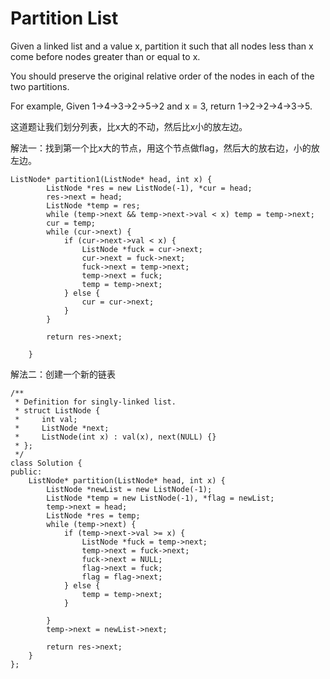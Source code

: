 Partition List
=============
Given a linked list and a value x, partition it such that all nodes less than x come before nodes greater than or equal to x.

You should preserve the original relative order of the nodes in each of the two partitions.

For example,
Given 1->4->3->2->5->2 and x = 3,
return 1->2->2->4->3->5.

这道题让我们划分列表，比x大的不动，然后比x小的放左边。

解法一：找到第一个比x大的节点，用这个节点做flag，然后大的放右边，小的放左边。

```
ListNode* partition1(ListNode* head, int x) {
        ListNode *res = new ListNode(-1), *cur = head;
        res->next = head;
        ListNode *temp = res;
        while (temp->next && temp->next->val < x) temp = temp->next;
        cur = temp;
        while (cur->next) {
            if (cur->next->val < x) {
                ListNode *fuck = cur->next;
                cur->next = fuck->next;
                fuck->next = temp->next;
                temp->next = fuck;
                temp = temp->next;
            } else {
                cur = cur->next;
            }
        }

        return res->next;

    }
```

解法二：创建一个新的链表

```
/**
 * Definition for singly-linked list.
 * struct ListNode {
 *     int val;
 *     ListNode *next;
 *     ListNode(int x) : val(x), next(NULL) {}
 * };
 */
class Solution {
public:
    ListNode* partition(ListNode* head, int x) {
        ListNode *newList = new ListNode(-1);
        ListNode *temp = new ListNode(-1), *flag = newList;
        temp->next = head;
        ListNode *res = temp;
        while (temp->next) {
            if (temp->next->val >= x) {
                ListNode *fuck = temp->next;
                temp->next = fuck->next;
                fuck->next = NULL;
                flag->next = fuck;
                flag = flag->next;
            } else {
                temp = temp->next;
            }

        }
        temp->next = newList->next;

        return res->next;
    }
};
```
